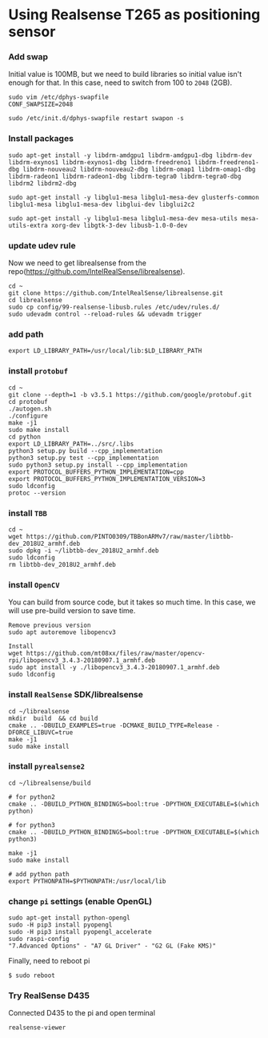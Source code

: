 # Using Realsense T265 as positioning sensor

### Add swap
Initial value is 100MB, but we need to build libraries so initial value isn't enough for that.
In this case, need to switch from 100 to `2048` (2GB).  
```
sudo vim /etc/dphys-swapfile
CONF_SWAPSIZE=2048

sudo /etc/init.d/dphys-swapfile restart swapon -s
```

### Install packages
```
sudo apt-get install -y libdrm-amdgpu1 libdrm-amdgpu1-dbg libdrm-dev libdrm-exynos1 libdrm-exynos1-dbg libdrm-freedreno1 libdrm-freedreno1-dbg libdrm-nouveau2 libdrm-nouveau2-dbg libdrm-omap1 libdrm-omap1-dbg libdrm-radeon1 libdrm-radeon1-dbg libdrm-tegra0 libdrm-tegra0-dbg libdrm2 libdrm2-dbg

sudo apt-get install -y libglu1-mesa libglu1-mesa-dev glusterfs-common libglu1-mesa libglu1-mesa-dev libglui-dev libglui2c2

sudo apt-get install -y libglu1-mesa libglu1-mesa-dev mesa-utils mesa-utils-extra xorg-dev libgtk-3-dev libusb-1.0-0-dev
```

### update udev rule
Now we need to get librealsense from the repo(https://github.com/IntelRealSense/librealsense).
```
cd ~
git clone https://github.com/IntelRealSense/librealsense.git
cd librealsense
sudo cp config/99-realsense-libusb.rules /etc/udev/rules.d/ 
sudo udevadm control --reload-rules && udevadm trigger 

```

### add path
```
export LD_LIBRARY_PATH=/usr/local/lib:$LD_LIBRARY_PATH
```

### install `protobuf`
```
cd ~
git clone --depth=1 -b v3.5.1 https://github.com/google/protobuf.git
cd protobuf
./autogen.sh
./configure
make -j1
sudo make install
cd python
export LD_LIBRARY_PATH=../src/.libs
python3 setup.py build --cpp_implementation 
python3 setup.py test --cpp_implementation
sudo python3 setup.py install --cpp_implementation
export PROTOCOL_BUFFERS_PYTHON_IMPLEMENTATION=cpp
export PROTOCOL_BUFFERS_PYTHON_IMPLEMENTATION_VERSION=3
sudo ldconfig
protoc --version
```

### install `TBB`
```
cd ~
wget https://github.com/PINTO0309/TBBonARMv7/raw/master/libtbb-dev_2018U2_armhf.deb
sudo dpkg -i ~/libtbb-dev_2018U2_armhf.deb
sudo ldconfig
rm libtbb-dev_2018U2_armhf.deb
```

### install `OpenCV`
You can build from source code, but it takes so much time. In this case, we will use pre-build version to save time.
```
Remove previous version
sudo apt autoremove libopencv3

Install 
wget https://github.com/mt08xx/files/raw/master/opencv-rpi/libopencv3_3.4.3-20180907.1_armhf.deb
sudo apt install -y ./libopencv3_3.4.3-20180907.1_armhf.deb
sudo ldconfig
```

### install `RealSense` SDK/librealsense
```
cd ~/librealsense
mkdir  build  && cd build
cmake .. -DBUILD_EXAMPLES=true -DCMAKE_BUILD_TYPE=Release -DFORCE_LIBUVC=true
make -j1
sudo make install
```

### install `pyrealsense2`
```
cd ~/librealsense/build

# for python2
cmake .. -DBUILD_PYTHON_BINDINGS=bool:true -DPYTHON_EXECUTABLE=$(which python)

# for python3
cmake .. -DBUILD_PYTHON_BINDINGS=bool:true -DPYTHON_EXECUTABLE=$(which python3)

make -j1
sudo make install

# add python path
export PYTHONPATH=$PYTHONPATH:/usr/local/lib
```

### change `pi` settings (enable OpenGL)
```
sudo apt-get install python-opengl
sudo -H pip3 install pyopengl
sudo -H pip3 install pyopengl_accelerate
sudo raspi-config
"7.Advanced Options" - "A7 GL Driver" - "G2 GL (Fake KMS)"
```

Finally, need to reboot pi
```
$ sudo reboot
```

### Try RealSense D435
Connected D435 to the pi and open terminal
```
realsense-viewer
```
